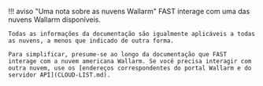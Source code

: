 !!! aviso "Uma nota sobre as nuvens Wallarm"
    FAST interage com uma das nuvens Wallarm disponíveis.

    Todas as informações da documentação são igualmente aplicáveis a todas as nuvens, a menos que indicado de outra forma.
    
    Para simplificar, presume-se ao longo da documentação que FAST interage com a nuvem americana Wallarm. Se você precisa interagir com outra nuvem, use os [endereços correspondentes do portal Wallarm e do servidor API](CLOUD-LIST.md).